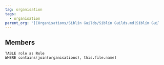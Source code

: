 ```yaml
---
tag: organisation
tags:
  - organisation
parent_org: "[[Organisations/Siblín Guilds/Siblín Guilds.md|Siblín Guilds]]"
---
```


## Members
```dataview
TABLE role as Role
WHERE contains(join(organisations), this.file.name)
```